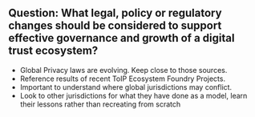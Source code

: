 ## Question: What legal, policy or regulatory changes should be considered to support effective governance and growth of a digital trust ecosystem?

* Global Privacy laws are evolving.  Keep close to those sources.
* Reference results of recent ToIP Ecosystem Foundry Projects.
* Important to understand where global jurisdictions may conflict.
* Look to other jurisdictions for what they have done as a model, learn their lessons rather than recreating from scratch
